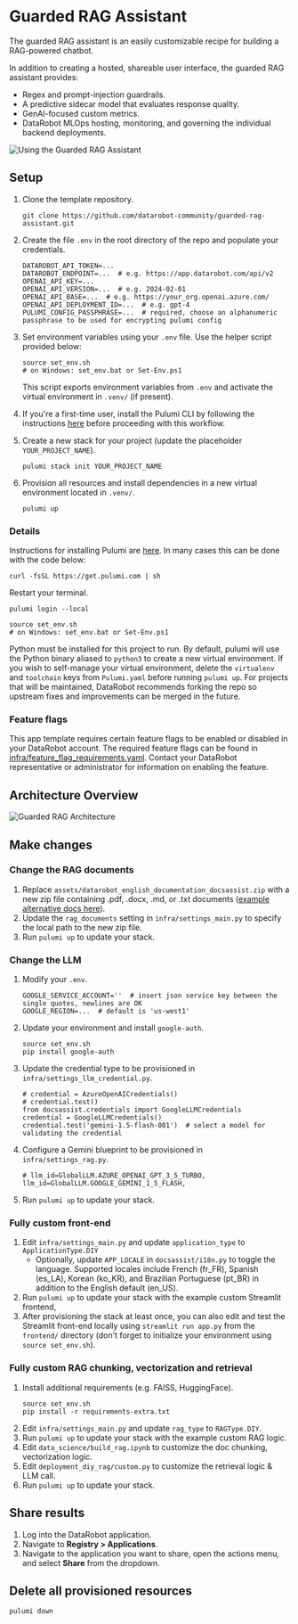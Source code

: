 # Guarded RAG Assistant

The guarded RAG assistant is an easily customizable recipe for building a RAG-powered chatbot. 

In addition to creating a hosted, shareable user interface, the guarded RAG assistant provides:

* Regex and prompt-injection guardrails.
* A predictive sidecar model that evaluates response quality.
* GenAI-focused custom metrics.
* DataRobot MLOps hosting, monitoring, and governing the individual backend deployments.

![Using the Guarded RAG Assistant](https://s3.amazonaws.com/datarobot_public/drx/recipe_gifs/launch_gifs/guardedraghq-small.gif)

## Setup


1. Clone the template repository.
   
   ```
   git clone https://github.com/datarobot-community/guarded-rag-assistant.git
   ```

2. Create the file `.env` in the root directory of the repo and populate your credentials.

   ```
   DATAROBOT_API_TOKEN=...
   DATAROBOT_ENDPOINT=...  # e.g. https://app.datarobot.com/api/v2
   OPENAI_API_KEY=...
   OPENAI_API_VERSION=...  # e.g. 2024-02-01
   OPENAI_API_BASE=...  # e.g. https://your_org.openai.azure.com/
   OPENAI_API_DEPLOYMENT_ID=...  # e.g. gpt-4
   PULUMI_CONFIG_PASSPHRASE=...  # required, choose an alphanumeric passphrase to be used for encrypting pulumi config
   ```
   
3. Set environment variables using your `.env` file. Use the helper script provided below:
   ```
   source set_env.sh
   # on Windows: set_env.bat or Set-Env.ps1
   ```
   This script exports environment variables from `.env` and activate the virtual 
   environment in `.venv/` (if present).

5. If you're a first-time user, install the Pulumi CLI by following the instructions [here](#details) before proceeding with this workflow.


6. Create a new stack for your project (update the placeholder `YOUR_PROJECT_NAME`).
   ```
   pulumi stack init YOUR_PROJECT_NAME
   ```

7. Provision all resources and install dependencies in a new virtual environment located in `.venv/`.
   ```
   pulumi up
   ```

### Details

Instructions for installing Pulumi are [here](https://www.pulumi.com/docs/iac/download-install/). In many cases this can be done
with the code below:

```
curl -fsSL https://get.pulumi.com | sh
```

Restart your terminal.

```
pulumi login --local

source set_env.sh
# on Windows: set_env.bat or Set-Env.ps1
```

Python must be installed for this project to run. By default, pulumi will use the Python binary aliased to `python3` to create a new virtual environment. If you wish to self-manage your virtual environment, delete the `virtualenv` and `toolchain` keys from `Pulumi.yaml` before running `pulumi up`. For projects that will be maintained, DataRobot recommends forking the repo so upstream fixes and improvements can be merged in the future.

### Feature flags

This app template requires certain feature flags to be enabled or disabled in your DataRobot account. The required feature flags can be found in [infra/feature_flag_requirements.yaml](infra/feature_flag_requirements.yaml). Contact your DataRobot representative or administrator for information on enabling the feature.

## Architecture Overview
![Guarded RAG Architecture](https://s3.amazonaws.com/datarobot_public/drx/recipe_gifs/rag_architecture.svg)

## Make changes

### Change the RAG documents

1. Replace `assets/datarobot_english_documentation_docsassist.zip` with a new zip file containing .pdf, .docx,
   .md, or .txt documents ([example alternative docs here](https://s3.amazonaws.com/datarobot_public_datasets/ai_accelerators/acme_corp_company_policies_source_business_victoria_templates.zip)).
3. Update the `rag_documents` setting in `infra/settings_main.py` to specify the local path to the
   new zip file.
4. Run `pulumi up` to update your stack.

### Change the LLM

1. Modify your `.env`.
   ```
   GOOGLE_SERVICE_ACCOUNT=''  # insert json service key between the single quotes, newlines are OK
   GOOGLE_REGION=...  # default is 'us-west1'
   ```
2. Update your environment and install `google-auth`.
   ```
   source set_env.sh
   pip install google-auth
   ```
3. Update the credential type to be provisioned in `infra/settings_llm_credential.py`.
   ```
   # credential = AzureOpenAICredentials()
   # credential.test()
   from docsassist.credentials import GoogleLLMCredentials
   credential = GoogleLLMCredentials()
   credential.test('gemini-1.5-flash-001')  # select a model for validating the credential
   ```
4. Configure a Gemini blueprint to be provisioned in `infra/settings_rag.py`.
   ```
   # llm_id=GlobalLLM.AZURE_OPENAI_GPT_3_5_TURBO,
   llm_id=GlobalLLM.GOOGLE_GEMINI_1_5_FLASH,
   ```
5. Run `pulumi up` to update your stack.
   
### Fully custom front-end
1. Edit `infra/settings_main.py` and update `application_type` to `ApplicationType.DIY`
   - Optionally, update `APP_LOCALE` in `docsassist/i18n.py` to toggle the language. 
     Supported locales include French (fr_FR), Spanish (es_LA), Korean (ko_KR), and 
     Brazilian Portuguese (pt_BR) in addition to the English default (en_US).
2. Run `pulumi up` to update your stack with the example custom Streamlit frontend,
3. After provisioning the stack at least once, you can also edit and test the Streamlit
   front-end locally using `streamlit run app.py` from the `frontend/` directory (don't 
   forget to initialize your environment using `source set_env.sh`).

### Fully custom RAG chunking, vectorization and retrieval
1. Install additional requirements (e.g. FAISS, HuggingFace).
   ```
   source set_env.sh
   pip install -r requirements-extra.txt
   ```
2. Edit `infra/settings_main.py` and update `rag_type` to `RAGType.DIY`.
3. Run `pulumi up` to update your stack with the example custom RAG logic.
4. Edit `data_science/build_rag.ipynb` to customize the doc chunking, vectorization logic.
5. Edit `deployment_diy_rag/custom.py` to customize the retrieval logic & LLM call.
6. Run `pulumi up` to update your stack.

## Share results

1. Log into the DataRobot application.
2. Navigate to **Registry > Applications**.
3. Navigate to the application you want to share, open the actions menu, and select **Share** from the dropdown.

## Delete all provisioned resources
```
pulumi down
```
